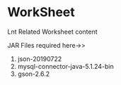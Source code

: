 # WorkSheet
<CookieProcessor className="org.apache.tomcat.util.http.LegacyCookieProcessor" />

Lnt Related Worksheet content

JAR Files required here->>

1. json-20190722
2. mysql-connector-java-5.1.24-bin
3. gson-2.6.2
